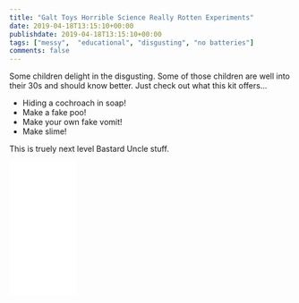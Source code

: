 ```yaml
---
title: "Galt Toys Horrible Science Really Rotten Experiments"
date: 2019-04-18T13:15:10+00:00
publishdate: 2019-04-18T13:15:10+00:00
tags: ["messy",  "educational", "disgusting", "no batteries"]
comments: false
--- 
```


Some children delight in the disgusting.  Some of those children are well into their 30s and should know better.  Just check out what this kit offers...

* Hiding a cochroach in soap! 
* Make a fake poo!
* Make your own fake vomit!
* Make slime!

This is truely next level Bastard Uncle stuff.

<iframe style="width:120px;height:240px;" marginwidth="0" marginheight="0" scrolling="no" frameborder="0" src="//ws-eu.amazon-adsystem.com/widgets/q?ServiceVersion=20070822&OneJS=1&Operation=GetAdHtml&MarketPlace=GB&source=ss&ref=as_ss_li_til&ad_type=product_link&tracking_id=wwwcoldclimat-21&language=en_GB&marketplace=amazon&region=GB&placement=B005XVIY9A&asins=B005XVIY9A&linkId=2cf5e9410df15fcf3d86d3d28f3ae1f7&show_border=true&link_opens_in_new_window=true"></iframe>